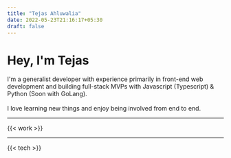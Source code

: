 ```yaml
---
title: "Tejas Ahluwalia"
date: 2022-05-23T21:16:17+05:30
draft: false
---
```


# Hey, I'm Tejas

I'm a generalist developer with experience primarily in front-end web development and building full-stack MVPs with Javascript (Typescript) & Python (Soon with GoLang).
\
\
I love learning new things and enjoy being involved from end to end.

---

{{< work >}}

---

{{< tech >}}

<!--
## Tech I'm learning

- **Data Pipelines & Analysis**
- **GoLang & Rust**


## Values

This kind of participation has lent me an understand of a whole slew of things including media manipulation using ImageMagick and ffmpeg, networking, linux system management, database engine theory.
\
\
I believe in keeping complexity low and incrementally (but regularly) integrating new learnings into the system. -->
